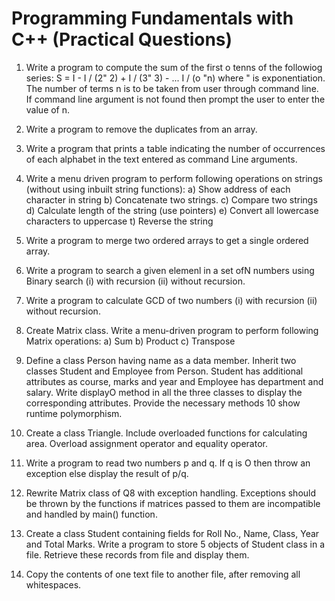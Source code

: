 # Programming Fundamentals with C++ (Practical Questions)

1. Write a program to compute the sum of the first o tenns of the followiog series: 
S = I - I / (2" 2) + I / (3" 3) - ... I / (o "n)  where " is exponentiation. The number of terms n is to be taken from user through command line. If command line argument is not found then prompt the user to enter the value of n. 

2. Write a program to remove the duplicates from an array. 

3. Write a program that prints a table indicating the number of occurrences of each alphabet 
in the text entered as command Line arguments. 

4. Write a menu driven program to perform following operations on strings (without using 
inbuilt string functions): 
a) Show address of each character in string 
b) Concatenate two strings. 
c) Compare two strings 
d) Calculate length of the string (use pointers) 
e) Convert all lowercase characters to uppercase 
t) Reverse the string 

5. Write a program to merge two ordered arrays to get a single ordered array. 

6. Write a program to search a given elemenl in a set ofN numbers using Binary search 
(i) with recursion (ii) without recursion.

7. Write a program to calculate GCD of two numbers (i) with recursion (ii) without 
recursion. 

8. Create Matrix class. Write a menu-driven program to perform following Matrix 
operations: 
a) Sum 
b) Product 
c) Transpose 

9. Define a class Person having name as a data member. Inherit two classes Student and 
Employee from Person. Student has additional attributes as course, marks and year and 
Employee has department and salary. Write displayO method in all the three classes to 
display the corresponding attributes. Provide the necessary methods 10 show runtime 
polymorphism. 

10. Create a class Triangle. Include overloaded functions for calculating area. Overload 
assignment operator and equality operator. 
11. Write a program to read two numbers p and q. If q is O then throw an exception else 
display the result of p/q.

12. Rewrite Matrix class of Q8 with exception handling. Exceptions should be thrown by 
the functions if matrices passed to them are incompatible and handled by main() function.

13. Create a class Student containing fields for Roll No., Name, Class, Year and Total 
Marks. Write a program to store 5 objects of Student class in a file. Retrieve these records 
from file and display them.

14. Copy the contents of one text file to another file, after removing all whitespaces.